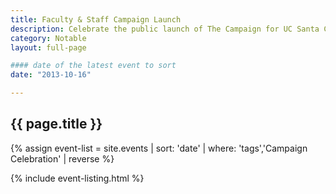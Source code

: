 ```yaml
---
title: Faculty & Staff Campaign Launch
description: Celebrate the public launch of The Campaign for UC Santa Cruz
category: Notable
layout: full-page

#### date of the latest event to sort
date: "2013-10-16"

---
```

<section id="main-content">
<div class="grid-container large">
<section class="heading">
<h2 class="underline">{{ page.title }}</h2>
</section>

<div class="events-card-list fade-out-siblings">
{% assign event-list = site.events | sort: 'date' | where: 'tags','Campaign Celebration' | reverse %}

{% include event-listing.html %}
